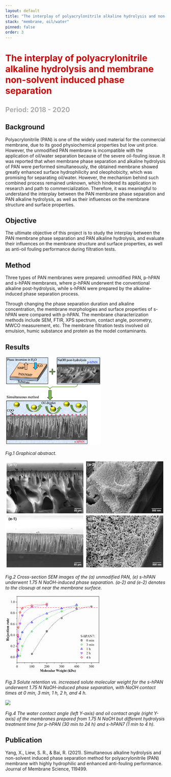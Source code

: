 ```yaml
---
layout: default
title: "The interplay of polyacrylonitrile alkaline hydrolysis and non-solvent induced phase separation"
stack: "membrane, oil/water"
pinned: false
order: 3
---
```


<h1 style="color: #cc0000">The interplay of polyacrylonitrile alkaline hydrolysis and membrane non-solvent induced phase separation</h1> 
<h2 style="color: #aaaaaa">Period: 2018 - 2020</h2>

## **Background** ##
Polyacrylonitrile (PAN) is one of the widely used material for the commercial membrane, due to its good physiochemical properties but low unit price. However, the unmodified PAN membrane is incompatible with the application of oil/water separation because of the severe oil-fouling issue. It was reported that when membrane phase separation and alkaline hydrolysis of PAN were performed simultaneously, the obtained membrane showed greatly enhanced surface hydrophilicity and oleophobicity, which was promising for separating oil/water. However, the mechanism behind such combined process remained unknown, which hindered its application in research and path to commercialization. Therefore, it was meaningful to understand the interplay between the PAN membrane phase separation and PAN alkaline hydrolysis, as well as their influences on the membrane structure and surface properties.  

## **Objective** ##
The ultimate objective of this project is to study the interplay between the PAN membrane phase separation and PAN alkaline hydrolysis, and evaluate their influences on the membrane structure and surface properties, as well as anti-oil fouling performance during filtration tests.

## **Method** ##
Three types of PAN membranes were prepared: unmodified PAN, p-hPAN and s-hPAN membranes, where p-hPAN underwent the conventional alkaline post-hydrolysis, while s-hPAN were prepared by the alkaline-induced phase separation process.

Through changing the phase separation duration and alkaline concentration, the membrane morphologies and surface properties of s-hPAN were compared with p-hPAN. The membrane characterization methods include SEM, FTIR, XPS spectrum, contact angle, porometry, MWCO measurement, etc. The membrane filtration tests involved oil emulsion, humic substance and protein as the model contaminants.

## **Results** ##

<img src="/assets/images/2018-2020-interplay-project/abstract.png" width="300"/>

*Fig.1 Graphical abstract.*

<img src="/assets/images/2018-2020-interplay-project/SEM.png" width="500"/>

*Fig.2 Cross-section SEM images of the (a) unmodified PAN, (e) s-hPAN underwent 1.75 N NaOH-induced phase separation. (a-2) and (e-2) denotes to the closeup at near the membrane surface.*

<img src="/assets/images/2018-2020-interplay-project/MWCO.png" width="300"/>

*Fig.3 Solute retention vs. increased solute molecular weight for the s-hPAN underwent 1.75 N NaOH-induced phase separation, with NaOH contact times at 0 min, 3 min, 1 h, 2 h, and 4 h.*

<img src="/assets/images/2018-2020-interplay-project/CA_UOCA_compare.jpeg" width="300"/>

*Fig.4 The water contact angle (left Y-axis) and oil contact angle (right Y-axis) of the membranes prepared from 1.75 N NaOH but different hydrolysis treatment time for p-hPAN (30 min to 24 h) and s-hPAN7 (1 min to 4 h).*

## **Publication** ##
Yang, X., Liew, S. R., & Bai, R. (2021). Simultaneous alkaline hydrolysis and non-solvent induced phase separation method for polyacrylonitrile (PAN) membrane with highly hydrophilic and enhanced anti-fouling performance. Journal of Membrane Science, 119499.
